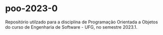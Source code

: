 # poo-2023-0
Repositório utilzado para a disciplina de Programação Orientada a Objetos do curso de Engenharia de Software - UFG, no semestre 2023.1.
